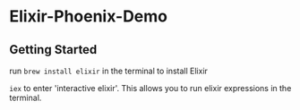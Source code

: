 # Elixir-Phoenix-Demo

## Getting Started

run ``` brew install elixir ``` in the terminal to install Elixir

```iex``` to enter 'interactive elixir'. This allows you to run elixir expressions in the terminal.